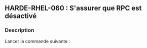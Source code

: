 ## HARDE-RHEL-060 : S'assurer que RPC est désactivé

### Description

Lancer la commande suivante :

